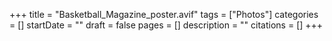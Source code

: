 +++
title = "Basketball_Magazine_poster.avif"
tags = ["Photos"]
categories = []
startDate = ""
draft = false
pages = []
description = ""
citations = []
+++
